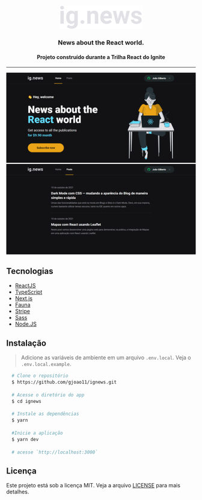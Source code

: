 <div align="center">
  <img src=".github/logo.svg" alt="logo">
</div>

<h3 align="center">
  News about the <b>React</b> world.
</h3>

<h4 align="center">
  Projeto construído durante a Trilha React do Ignite
</h4>

---

![Home](.github/screenshots/home.png)
![Posts](.github/screenshots/posts.png)

## Tecnologias

- [ReactJS](https://reactjs.org/)
- [TypeScript](https://www.typescriptlang.org/)
- [Next.js](https://nextjs.org/)
- [Fauna](https://fauna.com/)
- [Stripe](https://stripe.com/br)
- [Sass](https://sass-lang.com/)
- [Node.JS](https://nodejs.org/en/)

## Instalação

> Adicione as variáveis de ambiente em um arquivo `.env.local`. Veja o `.env.local.example`.

```bash
  # Clone o repositório
  $ https://github.com/gjoao11/ignews.git

  # Acesse o diretório do app
  $ cd ignews

  # Instale as dependências
  $ yarn

  #Inicie a aplicação
  $ yarn dev

  # acesse `http://localhost:3000`
```

## Licença

Este projeto está sob a licença MIT. Veja a arquivo [LICENSE](https://github.com/gjoao11/ignews/blob/main/LICENSE) para mais detalhes.

